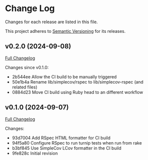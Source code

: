 # Change Log

Changes for each release are listed in this file.

This project adheres to [Semantic Versioning](https://semver.org/) for its releases.

## v0.2.0 (2024-09-08)

[Full Changelog](https://github.com/main-branch/simplecov-rspec/compare/v0.1.0..v0.2.0)

Changes since v0.1.0:

* 2b544ee Allow the CI build to be manually triggered
* 50e1b4a Rename lib/simplecov/rspec to lib/simplecov-rspec (and related files)
* 0884d23 Move CI build using Ruby head to an different workflow

## v0.1.0 (2024-09-07)

[Full Changelog](https://github.com/main-branch/simplecov-rspec/compare/9fe828c..v0.1.0)

Changes:

* 93d7004 Add RSpec HTML formatter for CI build
* 94f5a80 Configure RSpec to run turnip tests when run from rake
* b3bf845 Use SimpleCov LCov formatter in the CI build
* 9fe828c Initial revision
